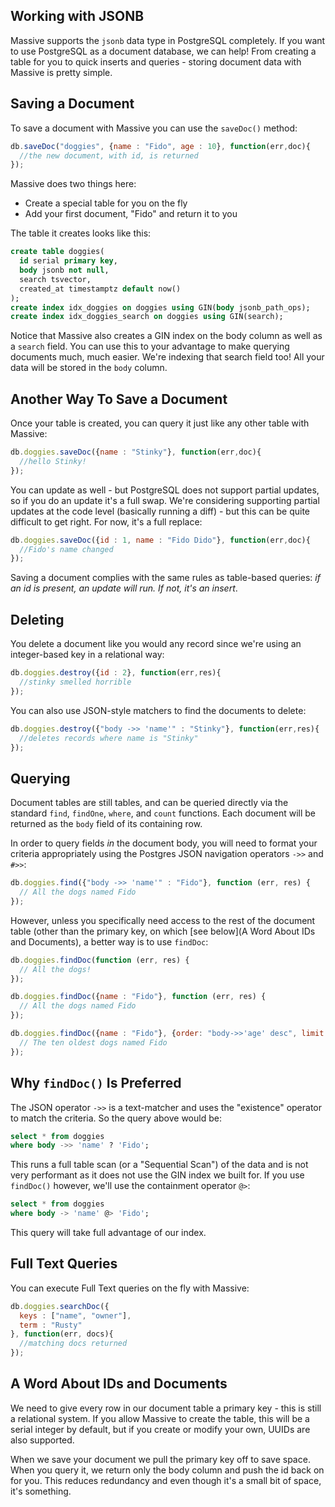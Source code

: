 ## Working with JSONB

Massive supports the `jsonb` data type in PostgreSQL completely. If you want to use PostgreSQL as a document database, we can help! From creating a table for you to quick inserts and queries - storing document data with Massive is pretty simple.

## Saving a Document

To save a document with Massive you can use the `saveDoc()` method:

```js
db.saveDoc("doggies", {name : "Fido", age : 10}, function(err,doc){
  //the new document, with id, is returned
});
```

Massive does two things here:

 - Create a special table for you on the fly
 - Add your first document, "Fido" and return it to you

The table it creates looks like this:

```sql
create table doggies(
  id serial primary key,
  body jsonb not null,
  search tsvector,
  created_at timestamptz default now()
);
create index idx_doggies on doggies using GIN(body jsonb_path_ops);
create index idx_doggies_search on doggies using GIN(search);
```

Notice that Massive also creates a GIN index on the body column as well as a `search` field. You can use this to your advantage to make querying documents much, much easier. We're indexing that search field too! All your data will be stored in the `body` column.

## Another Way To Save a Document

Once your table is created, you can query it just like any other table with Massive:

```js
db.doggies.saveDoc({name : "Stinky"}, function(err,doc){
  //hello Stinky!
});
```

You can update as well - but PostgreSQL does not support partial updates, so if you do an update it's a full swap. We're considering supporting partial updates at the code level (basically running a diff) - but this can be quite difficult to get right. For now, it's a full replace:

```js
db.doggies.saveDoc({id : 1, name : "Fido Dido"}, function(err,doc){
  //Fido's name changed
});
```

Saving a document complies with the same rules as table-based queries: *if an id is present, an update will run. If not, it's an insert*.

## Deleting

You delete a document like you would any record since we're using an integer-based key in a relational way:

```js
db.doggies.destroy({id : 2}, function(err,res){
  //stinky smelled horrible
});
```

You can also use JSON-style matchers to find the documents to delete:

```js
db.doggies.destroy({"body ->> 'name'" : "Stinky"}, function(err,res){
  //deletes records where name is "Stinky"
});
```

## Querying

Document tables are still tables, and can be queried directly via the standard `find`, `findOne`, `where`, and `count` functions. Each document will be returned as the `body` field of its containing row.

In order to query fields *in* the document body, you will need to format your criteria appropriately using the Postgres JSON navigation operators `->>` and `#>>`:

```js
db.doggies.find({"body ->> 'name'" : "Fido"}, function (err, res) {
  // All the dogs named Fido
});
```

However, unless you specifically need access to the rest of the document table (other than the primary key, on which [see below](A Word About IDs and Documents), a better way is to use `findDoc`:

```js
db.doggies.findDoc(function (err, res) {
  // All the dogs!
});

db.doggies.findDoc({name : "Fido"}, function (err, res) {
  // All the dogs named Fido
});

db.doggies.findDoc({name : "Fido"}, {order: "body->>'age' desc", limit: 10}, function (err, res) {
  // The ten oldest dogs named Fido
});
```

## Why `findDoc()` Is Preferred

The JSON operator `->>` is a text-matcher and uses the "existence" operator to match the criteria. So the query above would be:

```sql
select * from doggies
where body ->> 'name' ? 'Fido';
```

This runs a full table scan (or a "Sequential Scan") of the data and is not very performant as it does not use the GIN index we built for. If you use `findDoc()` however, we'll use the containment operator `@>`:

```sql
select * from doggies
where body -> 'name' @> 'Fido';
```

This query will take full advantage of our index.

## Full Text Queries

You can execute Full Text queries on the fly with Massive:

```js
db.doggies.searchDoc({
  keys : ["name", "owner"],
  term : "Rusty"
}, function(err, docs){
  //matching docs returned
});
```

## A Word About IDs and Documents

We need to give every row in our document table a primary key - this is still a relational system. If you allow Massive to create the table, this will be a serial integer by default, but if you create or modify your own, UUIDs are also supported.

When we save your document we pull the primary key off to save space. When you query it, we return only the body column and push the id back on for you. This reduces redundancy and even though it's a small bit of space, it's something.
